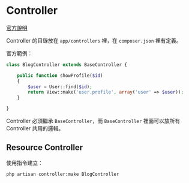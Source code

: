 # Controller

[官方說明](http://kejyun.github.io/Laravel-4-Documentation-Traditional-Chinese/docs/controllers/)

Controller 的目錄放在 `app/controllers` 裡，在 `composer.json` 裡有定義。

官方範例：

```php
class BlogController extends BaseController {

    public function showProfile($id)
    {
        $user = User::find($id);
        return View::make('user.profile', array('user' => $user));
    }

}
```

Controller 必須繼承 `BaseController`，而 `BaseController` 裡面可以放所有 Controller 共用的邏輯。

## Resource Controller

使用指令建立：

    php artisan controller:make BlogController
